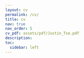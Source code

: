 ```yaml
---
layout: cv
permalink: /cv/
title: cv
nav: true
nav_order: 5
cv_pdf: assets/pdf/Justin_Tse.pdf
description:
toc:
  sidebar: left
---
```

